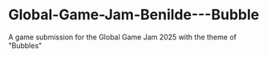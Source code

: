 # Global-Game-Jam-Benilde---Bubble
 A game submission for the Global Game Jam 2025 with the theme of "Bubbles"
